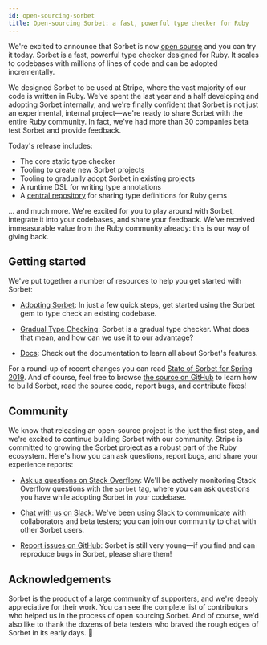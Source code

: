 ```yaml
---
id: open-sourcing-sorbet
title: Open-sourcing Sorbet: a fast, powerful type checker for Ruby
---
```


We're excited to announce that Sorbet is now [open source] and you can try it
today. Sorbet is a fast, powerful type checker designed for Ruby. It scales to
codebases with millions of lines of code and can be adopted incrementally.

[open source]: https://github.com/sorbet/sorbet

We designed Sorbet to be used at Stripe, where the vast majority of our code is
written in Ruby. We've spent the last year and a half developing and adopting
Sorbet internally, and we're finally confident that Sorbet is not just an
experimental, internal project—we're ready to share Sorbet with the entire Ruby
community. In fact, we've had more than 30 companies beta test Sorbet and
provide feedback.

<!--truncate-->

Today's release includes:

- The core static type checker
- Tooling to create new Sorbet projects
- Tooling to gradually adopt Sorbet in existing projects
- A runtime DSL for writing type annotations
- A [central repository] for sharing type definitions for Ruby gems

[central repository]: https://github.com/sorbet/sorbet-typed

... and much more. We're excited for you to play around with Sorbet, integrate
it into your codebases, and share your feedback. We've received immeasurable
value from the Ruby community already: this is our way of giving back.

## Getting started

We've put together a number of resources to help you get started with Sorbet:

- [Adopting Sorbet]: In just a few quick steps, get started using the Sorbet gem
  to type check an existing codebase.

- [Gradual Type Checking]: Sorbet is a gradual type checker. What does that
  mean, and how can we use it to our advantage?

- [Docs]: Check out the documentation to learn all about Sorbet's features.

[adopting sorbet]: https://sorbet.org/docs/adopting
[gradual type checking]: https://sorbet.org/docs/gradual
[docs]: https://sorbet.org/docs/overview

For a round-up of recent changes you can read [State of Sorbet for Spring 2019].
And of course, feel free to browse [the source on GitHub] to learn how to build
Sorbet, read the source code, report bugs, and contribute fixes!

[state of sorbet for spring 2019]:
  https://sorbet.org/blog/2019/05/16/state-of-sorbet-spring-2019
[the source on github]: https://github.com/sorbet/sorbet

## Community

We know that releasing an open-source project is the just the first step, and
we're excited to continue building Sorbet with our community. Stripe is
committed to growing the Sorbet project as a robust part of the Ruby ecosystem.
Here's how you can ask questions, report bugs, and share your experience
reports:

- [Ask us questions on Stack Overflow]: We'll be actively monitoring Stack
  Overflow questions with the `sorbet` tag, where you can ask questions you have
  while adopting Sorbet in your codebase.

- [Chat with us on Slack]: We've been using Slack to communicate with
  collaborators and beta testers; you can join our community to chat with other
  Sorbet users.

- [Report issues on GitHub]: Sorbet is still very young—if you find and can
  reproduce bugs in Sorbet, please share them!

[ask us questions on stack overflow]:
  https://stackoverflow.com/questions/tagged/sorbet
[chat with us on slack]:
  https://join.slack.com/t/sorbet-ruby/shared_invite/enQtNjU5MzA2NzU0OTYxLWNiZjcyZmM4MDE5YjIxZjAyMmE0NWYwYzU3MDNmNzNhNWY4YTNhOWE5YWU3NGQ4Y2Y4MDc5ZjAzNjI3NjcwYTE
[report issues on github]: https://github.com/sorbet/sorbet/issues

## Acknowledgements

Sorbet is the product of a [large community of supporters], and we're deeply
appreciative for their work. You can see the complete list of contributors who
helped us in the process of open sourcing Sorbet. And of course, we'd also like
to thank the dozens of beta testers who braved the rough edges of Sorbet in its
early days. 🎉

[large community of supporters]:
  https://github.com/sorbet/sorbet/blob/master/ACKNOWLEDGEMENTS.md
